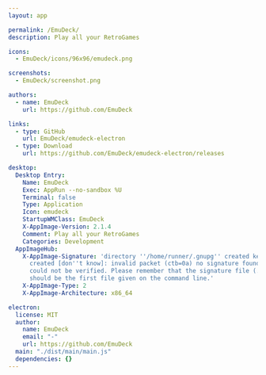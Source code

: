 ```yaml
---
layout: app

permalink: /EmuDeck/
description: Play all your RetroGames

icons:
  - EmuDeck/icons/96x96/emudeck.png

screenshots:
  - EmuDeck/screenshot.png

authors:
  - name: EmuDeck
    url: https://github.com/EmuDeck

links:
  - type: GitHub
    url: EmuDeck/emudeck-electron
  - type: Download
    url: https://github.com/EmuDeck/emudeck-electron/releases

desktop:
  Desktop Entry:
    Name: EmuDeck
    Exec: AppRun --no-sandbox %U
    Terminal: false
    Type: Application
    Icon: emudeck
    StartupWMClass: EmuDeck
    X-AppImage-Version: 2.1.4
    Comment: Play all your RetroGames
    Categories: Development
  AppImageHub:
    X-AppImage-Signature: 'directory ''/home/runner/.gnupg'' created keybox ''/home/runner/.gnupg/pubring.kbx''
      created [don''t know]: invalid packet (ctb=0a) no signature found the signature
      could not be verified. Please remember that the signature file (.sig or .asc)
      should be the first file given on the command line.'
    X-AppImage-Type: 2
    X-AppImage-Architecture: x86_64

electron:
  license: MIT
  author:
    name: EmuDeck
    email: "-"
    url: https://github.com/EmuDeck
  main: "./dist/main/main.js"
  dependencies: {}
---
```

